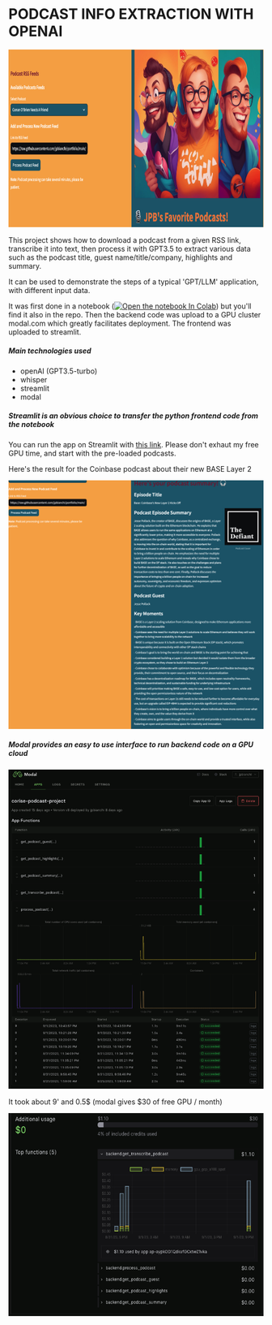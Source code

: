 # PODCAST INFO EXTRACTION WITH OPENAI

<p align="center">
  <img src="images/header.png" height="350px" width="700px"/>
</p>

This project shows how to download a podcast from a given RSS link, transcribe it into text, then process it with GPT3.5 to extract various data such as the podcast title, guest name/title/company, highlights and summary.  

It can be used to demonstrate the steps of a typical 'GPT/LLM' application, with different input data.

It was first done in a notebook (<a href="https://colab.research.google.com/drive/1TWhE6AqdwCLEdCMZAq9N8jLABX5YH4uP?usp=sharing" target="_parent"><img src="https://colab.research.google.com/assets/colab-badge.svg" alt="Open the notebook In Colab"/></a>) but you'll find it also in the repo. 
Then the backend code was upload to a GPU cluster modal.com which greatly facilitates deployment. 
The frontend was uploaded to streamlit. 


 ##### Main technologies used
 - openAI (GPT3.5-turbo)
 - whisper
 - streamlit
 - modal

##### Streamlit is an obvious choice to transfer the python frontend code from the notebook 

You can run the app on Streamlit with [this link](https://jpb-podcast-transcribe.streamlit.app).
Please don't exhaut my free GPU time, and start with the pre-loaded podcasts.

Here's the result for the Coinbase podcast about their new BASE Layer 2


<p align="center">
  <img src="images/coinbase_base.png" width="700px"/>
</p>

##### Modal provides an easy to use interface to run backend code on a GPU cloud

<p align="center">
  <img src="images/modal_backend.png" width="700px"/>
</p>

It took about 9' and 0.5\$ (modal gives \$30 of free GPU / month)

<p align="center">
  <img src="images/GPU_cost.png" height="400px" width="600px"/>
</p>
